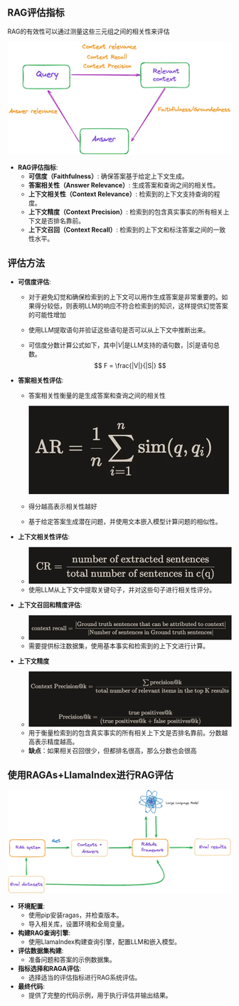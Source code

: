 ## RAG评估指标

RAG的有效性可以通过测量这些三元组之间的相关性来评估

<img src="img/Task32使用RAGAs和LlamaIndex评估RAG/640" alt="Image" style="zoom:50%;" />



- **RAG评估指标**:
  - **可信度（Faithfulness）**: 确保答案基于给定上下文生成。
  - **答案相关性（Answer Relevance）**: 生成答案和查询之间的相关性。
  - **上下文相关性（Context Relevance）**: 检索到的上下文支持查询的程度。
  - **上下文精度（Context Precision）**: 检索到的包含真实事实的所有相关上下文是否排名靠前。
  - **上下文召回（Context Recall）**: 检索到的上下文和标注答案之间的一致性水平。

## 评估方法
- **可信度评估**:
  
  - 对于避免幻觉和确保检索到的上下文可以用作生成答案是非常重要的。如果得分较低，则表明LLM的响应不符合检索到的知识，这样提供幻觉答案的可能性增加
  
  - 使用LLM提取语句并验证这些语句是否可以从上下文中推断出来。
  
  - 可信度分数计算公式如下，其中$|V|$是LLM支持的语句数，$|S|$是语句总数。
    $$
    F = \frac{|V|}{|S|}
    $$
    
  
- **答案相关性评估**:

  - 答案相关性衡量的是生成答案和查询之间的相关性

    ![Image](img/Task32使用RAGAs和LlamaIndex评估RAG/640-20240402091311653)

  - 得分越高表示相关性越好

  - 基于给定答案生成潜在问题，并使用文本嵌入模型计算问题的相似性。

- **上下文相关性评估**:

  - ![Image](img/Task32使用RAGAs和LlamaIndex评估RAG/640-20240402091339189)
  - 使用LLM从上下文中提取关键句子，并对这些句子进行相关性评分。

- **上下文召回和精度评估**:

  - ![Image](img/Task32使用RAGAs和LlamaIndex评估RAG/640-20240402091350046)
  - 需要提供标注数据集，使用基本事实和检索到的上下文进行计算。

- **上下文精度**

  - ![Image](img/Task32使用RAGAs和LlamaIndex评估RAG/640-20240402091425501)
  - 用于衡量检索到的包含真实事实的所有相关上下文是否排名靠前。分数越高表示精度越高。
  - **缺点**：如果相关召回很少，但都排名很高，那么分数也会很高


## 使用RAGAs+LlamaIndex进行RAG评估

![Image](img/Task32使用RAGAs和LlamaIndex评估RAG/640-20240402091510118)

- **环境配置**:
  - 使用pip安装ragas，并检查版本。
  - 导入相关库，设置环境和全局变量。
- **构建RAG查询引擎**:
  - 使用LlamaIndex构建查询引擎，配置LLM和嵌入模型。
- **评估数据集构建**:
  - 准备问题和答案的示例数据集。
- **指标选择和RAGA评估**:
  - 选择适当的评估指标进行RAG系统评估。
- **最终代码**:
  - 提供了完整的代码示例，用于执行评估并输出结果。